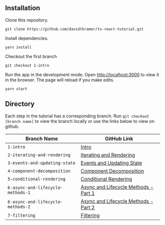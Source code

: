 ## Installation

Clone this repository.

```
git clone https://github.com/davidtkramer/ts-react-tutorial.git
```

Install dependencies.

```
yarn install
```

Checkout the first branch

```
git checkout 1-intro
```

Run the app in the development mode. Open [http://localhost:3000](http://localhost:3000) to view it in the browser. The page will reload if you make edits.

```
yarn start
```

## Directory

Each step in the tutorial has a corresponding branch. Run `git checkout [branch name]` to view the branch locally or use the links below to view on github.

| Branch Name | GitHub Link |
| --- | --- |
| `1-intro` | [Intro](https://github.com/davidtkramer/ts-react-tutorial/tree/1-intro) |
| `2-iterating-and-rendering` | [Iterating and Rendering](https://github.com/davidtkramer/ts-react-tutorial/tree/2-iterating-and-rendering) |
| `3-events-and-updating-state` | [Events and Updating State](https://github.com/davidtkramer/ts-react-tutorial/tree/3-events-and-updating-state) |
| `4-component-decomposition` | [Component Decomposition](https://github.com/davidtkramer/ts-react-tutorial/tree/4-component-decomposition) |
| `5-conditional-rendering` | [Conditional Rendering](https://github.com/davidtkramer/ts-react-tutorial/tree/5-conditional-rendering) |
| `6-async-and-lifecycle-methods-1` | [Async and Lifecycle Methods - Part 1](https://github.com/davidtkramer/ts-react-tutorial/tree/6-async-and-lifecycle-methods-1) |
| `6-async-and-lifecycle-methods-2` | [Async and Lifecycle Methods - Part 2](https://github.com/davidtkramer/ts-react-tutorial/tree/6-async-and-lifecycle-methods-2) |
| `7-filtering` | [Filtering](https://github.com/davidtkramer/ts-react-tutorial/tree/7-filtering) |
